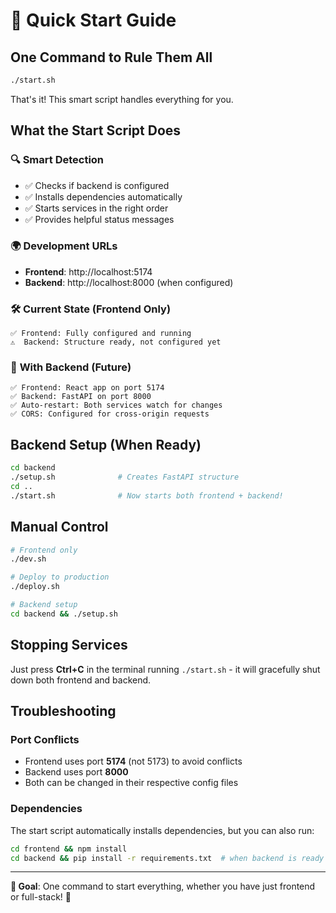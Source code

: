 # 🚀 Quick Start Guide

## One Command to Rule Them All

```bash
./start.sh
```

That's it! This smart script handles everything for you.

## What the Start Script Does

### 🔍 **Smart Detection**
- ✅ Checks if backend is configured
- ✅ Installs dependencies automatically
- ✅ Starts services in the right order
- ✅ Provides helpful status messages

### 🌍 **Development URLs**
- **Frontend**: http://localhost:5174
- **Backend**: http://localhost:8000 (when configured)

### 🛠️ **Current State (Frontend Only)**
```
✅ Frontend: Fully configured and running
⚠️  Backend: Structure ready, not configured yet
```

### 🔮 **With Backend (Future)**
```
✅ Frontend: React app on port 5174
✅ Backend: FastAPI on port 8000
✅ Auto-restart: Both services watch for changes
✅ CORS: Configured for cross-origin requests
```

## Backend Setup (When Ready)

```bash
cd backend
./setup.sh              # Creates FastAPI structure
cd ..
./start.sh              # Now starts both frontend + backend!
```

## Manual Control

```bash
# Frontend only
./dev.sh

# Deploy to production
./deploy.sh

# Backend setup
cd backend && ./setup.sh
```

## Stopping Services

Just press **Ctrl+C** in the terminal running `./start.sh` - it will gracefully shut down both frontend and backend.

## Troubleshooting

### Port Conflicts
- Frontend uses port **5174** (not 5173) to avoid conflicts
- Backend uses port **8000**
- Both can be changed in their respective config files

### Dependencies
The start script automatically installs dependencies, but you can also run:
```bash
cd frontend && npm install
cd backend && pip install -r requirements.txt  # when backend is ready
```

---

**🎯 Goal**: One command to start everything, whether you have just frontend or full-stack! 🚀
